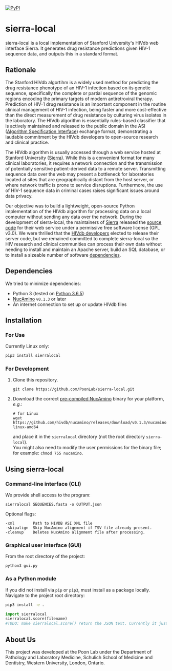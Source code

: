 
[![PyPI](https://img.shields.io/pypi/v/sierralocal.svg)](https://pypi.org/project/sierralocal/)

# sierra-local
sierra-local is a local implementation of Stanford University's HIVdb web interface Sierra. It generates drug resistance predictions given HIV-1 sequence data, and outputs this in a standard format.

## Rationale

The Stanford HIVdb algortihm is a widely used method for predicting the drug resistance phenotype of an HIV-1 infection based on its genetic sequence, specifically the complete or partial sequence of the genomic regions encoding the primary targets of modern antiretroviral therapy.  Prediction of HIV-1 drug resistance is an important component in the routine clinical management of HIV-1 infection, being faster and more cost-effective than the direct measurement of drug resistance by culturing virus isolates in the laboratory.  The HIVdb algorithm is essentially rules-based classifier that is actively maintained and released to the public domain in the ASI ([Algorithm Specification Interface](http://jcm.asm.org/content/41/6/2792.short)) exchange format, demonstrating a laudable commitment by the HIVdb developers to open-source research and clinical practice.

The HIVdb algorithm is usually accessed through a web service hosted at Stanford University ([Sierra](https://hivdb.stanford.edu/hivdb)).  While this is a convenient format for many clinical laboratories, it requires a network connection and the transmission of potentially sensitive patient-derived data to a remote server.  Transmitting sequence data over the web may present a bottleneck for laboratories located at sites that are geographically distant from the host server, or where network traffic is prone to service disruptions.  Furthermore, the use of HIV-1 sequence data in criminal cases raises significant issues around data privacy.

Our objective was to build a lightweight, open-source Python implementation of the HIVdb algorithm for processing data on a local computer without sending any data over the network.  During the development of sierra-local, the maintainers of [Sierra](https://github.com/hivdb/sierra) released the [source code](https://github.com/hivdb/sierra) for their web service under a permissive free software license (GPL v3.0).  We were thrilled that the [HIVdb developers](https://github.com/hivdb) elected to release their server code, but we remained committed to complete sierra-local so the HIV research and clinical communities can process their own data without needing to install and maintain an Apache server, build an SQL database, or to install a sizeable number of software [dependencies](https://github.com/hivdb/sierra#dependency-lists).


## Dependencies
We tried to minimize dependencies:
- Python 3 (tested on [Python 3.6.5](https://www.python.org/downloads/release/python-365/))
- [NucAmino](https://github.com/hivdb/nucamino) `v0.1.3` or later
- An internet connection to set up or update HIVdb files

## Installation

### For Use
Currently Linux only:
```bash
pip3 install sierralocal
```

### For Development
1. Clone this repository.
    ```
    git clone https://github.com/PoonLab/sierra-local.git
    ```
2. Download the correct [pre-compiled NucAmino](https://github.com/hivdb/nucamino) binary for your platform, *e.g.*:
   ```
   # for Linux
   wget https://github.com/hivdb/nucamino/releases/download/v0.1.3/nucamino-linux-amd64
   ```
    and place it in the `sierralocal` directory (not the root directory `sierra-local`).  
    You might also need to modify the user permissions for the binary file; for example: `chmod 755 nucamino`.


## Using sierra-local

### Command-line interface (CLI)

We provide shell access to the program:
```
sierralocal SEQUENCES.fasta -o OUTPUT.json
```

Optional flags:
```
-xml		Path to HIVDB ASI XML file
-skipalign	Skip NucAmino alignment if TSV file already present.
-cleanup	Deletes NucAmino alignment file after processing.
```
### Graphical user interface (GUI)
From the root directory of the project:
```
python3 gui.py
```

### As a Python module
If you did not install via `pip` or `pip3`, must install as a package locally. Navigate to the project root directory:
```bash
pip3 install -e .
```
```python
import sierralocal
sierralocal.score(filename)
#TODO: make sierralocal.score() return the JSON text. Currently it just runs the program and the JSON is stored as a file.
```

## About Us
This project was developed at the Poon Lab under the Department of Pathology and Laboratory Medicine, Schulich School of Medicine and Dentistry, Western University, London, Ontario.
